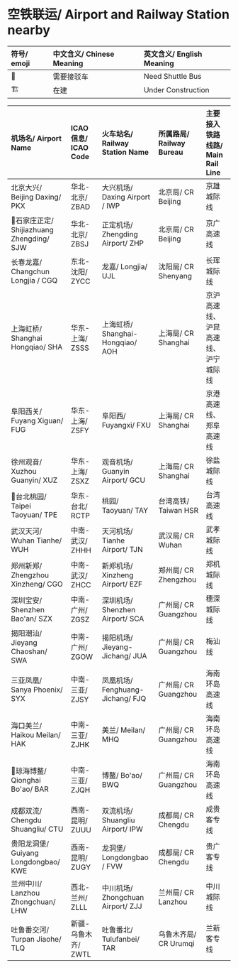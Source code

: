 # 空铁联运/ Airport and Railway Station nearby

| 符号/ emoji | 中文含义/ Chinese Meaning | 英文含义/ English Meaning |
| :- | :- | :- |
| 🚌 | 需要接驳车 | Need Shuttle Bus |
| 🏗 | 在建 | Under Construction |

| 机场名/ Airport Name | ICAO信息/ ICAO Code | 火车站名/ Railway Station Name | 所属路局/ Railway Bureau | 主要接入铁路线路/ Main Rail Line |
| :- | :- | :- | :- | :- |
| 北京大兴/ Beijing Daxing/ PKX | 华北-北京/ ZBAD | 大兴机场/ Daxing Airport / IWP | 北京局/ CR Beijing | 京雄城际线 |
| 🚌石家庄正定/ Shijiazhuang Zhengding/ SJW | 华北-北京/ ZBSJ | 正定机场/ Zhengding Airport/ ZHP | 北京局/ CR Beijing | 京广高速线 |
| 长春龙嘉/ Changchun Longjia / CGQ | 东北-沈阳/ ZYCC | 龙嘉/ Longjia/ UJL | 沈阳局/ CR Shenyang | 长珲城际线 |
| 上海虹桥/ Shanghai Hongqiao/ SHA | 华东-上海/ ZSSS | 上海虹桥/ Shanghai-Hongqiao/ AOH | 上海局/ CR Shanghai | 京沪高速线、沪昆高速线、沪宁城际线 |
| 阜阳西关/ Fuyang Xiguan/ FUG | 华东-上海/ ZSFY | 阜阳西/ Fuyangxi/ FXU | 上海局/ CR Shanghai | 京港高速线、郑阜高速线 |
| 徐州观音/ Xuzhou Guanyin/ XUZ | 华东-上海/ ZSXZ | 观音机场/ Guanyin Airport/ GCU | 上海局/ CR Shanghai | 徐盐城际线 |
| 🚌台北桃园/ Taipei Taoyuan/ TPE | 华东-台北/ RCTP | 桃园/ Taoyuan/ TAY | 台湾高铁/ Taiwan HSR | 台湾高速线 |
| 武汉天河/ Wuhan Tianhe/ WUH | 中南-武汉/ ZHHH | 天河机场/ Tianhe Airport/ TJN | 武汉局/ CR Wuhan | 武孝城际线 |
| 郑州新郑/ Zhengzhou Xinzheng/ CGO | 中南-武汉/ ZHCC | 新郑机场/ Xinzheng Airport/ EZF | 郑州局/ CR Zhengzhou | 郑机城际线 |
| 深圳宝安/ Shenzhen Bao'an/ SZX | 中南-广州/ ZGSZ | 深圳机场/ Shenzhen Airport/ SCA | 广州局/ CR Guangzhou | 穗深城际线 |
| 揭阳潮汕/ Jieyang Chaoshan/ SWA | 中南-广州/ ZGOW | 揭阳机场/ Jieyang-Jichang/ JUA | 广州局/ CR Guangzhou | 梅汕线 |
| 三亚凤凰/ Sanya Phoenix/ SYX | 中南-三亚/ ZJSY | 凤凰机场/ Fenghuang-Jichang/ FJQ | 广州局/ CR Guangzhou | 海南环岛高速线 |
| 海口美兰/ Haikou Meilan/ HAK | 中南-三亚/ ZJHK | 美兰/ Meilan/ MHQ | 广州局/ CR Guangzhou | 海南环岛高速线 |
| 🚌琼海博鳌/ Qionghai Bo'ao/ BAR | 中南-三亚/ ZJQH | 博鳌/ Bo'ao/ BWQ | 广州局/ CR Guangzhou | 海南环岛高速线 |
| 成都双流/ Chengdu Shuangliu/ CTU | 西南-昆明/ ZUUU | 双流机场/ Shuangliu Airport/ IPW | 成都局/ CR Chengdu | 成贵客专线 |
| 贵阳龙洞堡/ Guiyang Longdongbao/ KWE | 西南-昆明/ ZUGY | 龙洞堡/ Longdongbao / FVW | 成都局/ CR Chengdu | 贵广客专线 |
| 兰州中川/ Lanzhou Zhongchuan/ LHW | 西北-兰州/ ZLLL | 中川机场/ Zhongchuan Airport/ ZJJ | 兰州局/ CR Lanzhou | 中川城际线 |
| 吐鲁番交河/ Turpan Jiaohe/ TLQ | 新疆-乌鲁木齐/ ZWTL | 吐鲁番北/ Tulufanbei/ TAR | 乌鲁木齐局/ CR Urumqi | 兰新客专线 |
